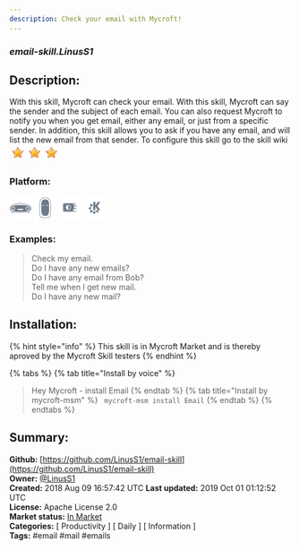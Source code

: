 ```yaml
---
description: Check your email with Mycroft!
---
```


### _email-skill.LinusS1_  
## Description:  
With this skill, Mycroft can check your email. With this skill, Mycroft can say the sender and the subject of each email. You can also request Mycroft to notify you when you get email, either any email, or just from a specific sender. In addition, this skill allows you to ask if you have any email, and will list the new email from that sender.
To configure this skill go to the skill wiki  
![](../.gitbook/assets/star.png)![](../.gitbook/assets/star.png)![](../.gitbook/assets/star.png)  
  
### Platform:  
 ![Mark I](../.gitbook/assets/mark-1-icon.png)  ![Mark II](../.gitbook/assets/mark-2-icon.png)  ![Picroft](../.gitbook/assets/picroft-icon.png)  ![plasmoid](../.gitbook/assets/kde.png)   
### Examples:  
> Check my email.  
> Do I have any new emails?  
> Do I have any email from Bob?  
> Tell me when I get new mail.  
> Do I have any new mail?  
  
## Installation:  
{% hint style="info" %}
This skill is in Mycroft Market and is thereby aproved by the Mycroft Skill testers
{% endhint %}
    
{% tabs %}
{% tab title="Install by voice" %}
> Hey Mycroft - install Email
{% endtab %}
  {% tab title="Install by mycroft-msm" %}
``` mycroft-msm install Email```
{% endtab %}
  {% endtabs %}
    
## Summary:  
**Github:** [https://github.com/LinusS1/email-skill](https://github.com/LinusS1/email-skill)  
**Owner:** [@LinusS1](https://github.com/LinusS1)  
**Created:** 2018 Aug 09 16:57:42 UTC  **Last updated:** 2019 Oct 01 01:12:52 UTC  
**License:** Apache License 2.0  
**Market status:** [In Market](https://market.mycroft.ai/skill/email-skill)  
**Categories:** [ Productivity ] [ Daily ] [ Information ]   
**Tags:** \#email \#mail \#emails   

